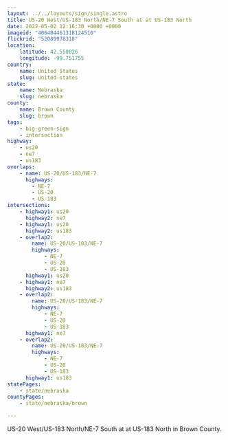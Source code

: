 ```yaml
---
layout: ../../layouts/sign/single.astro
title: US-20 West/US-183 North/NE-7 South at at US-183 North
date: 2022-05-02 12:16:30 +0000 +0000
imageid: "406404461318124510"
flickrid: "52089978318"
location:
    latitude: 42.550026
    longitude: -99.751755
country:
    name: United States
    slug: united-states
state:
    name: Nebraska
    slug: nebraska
county:
    name: Brown County
    slug: brown
tags:
    - big-green-sign
    - intersection
highway:
    - us20
    - ne7
    - us183
overlaps:
    - name: US-20/US-183/NE-7
      highways:
        - NE-7
        - US-20
        - US-183
intersections:
    - highway1: us20
      highway2: ne7
    - highway1: us20
      highway2: us183
    - overlap2:
        name: US-20/US-183/NE-7
        highways:
            - NE-7
            - US-20
            - US-183
      highway1: us20
    - highway1: ne7
      highway2: us183
    - overlap2:
        name: US-20/US-183/NE-7
        highways:
            - NE-7
            - US-20
            - US-183
      highway1: ne7
    - overlap2:
        name: US-20/US-183/NE-7
        highways:
            - NE-7
            - US-20
            - US-183
      highway1: us183
statePages:
    - state/nebraska
countyPages:
    - state/nebraska/brown

---
```

US-20 West/US-183 North/NE-7 South at at US-183 North in Brown County.